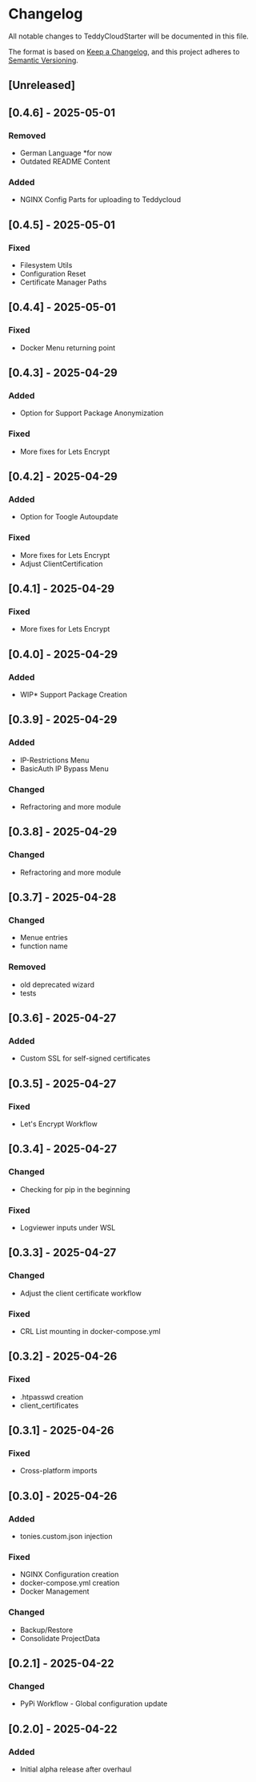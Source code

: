 # Changelog

All notable changes to TeddyCloudStarter will be documented in this file.

The format is based on [Keep a Changelog](https://keepachangelog.com/en/1.0.0/),
and this project adheres to [Semantic Versioning](https://semver.org/spec/v2.0.0.html).

## [Unreleased]
## [0.4.6] - 2025-05-01
### Removed
- German Language *for now
- Outdated README Content
### Added
- NGINX Config Parts for uploading to Teddycloud
## [0.4.5] - 2025-05-01
### Fixed
- Filesystem Utils
- Configuration Reset
- Certificate Manager Paths
## [0.4.4] - 2025-05-01
### Fixed
- Docker Menu returning point
## [0.4.3] - 2025-04-29
### Added
- Option for Support Package Anonymization
### Fixed
- More fixes for Lets Encrypt
## [0.4.2] - 2025-04-29
### Added
- Option for Toogle Autoupdate
### Fixed
- More fixes for Lets Encrypt
- Adjust ClientCertification
## [0.4.1] - 2025-04-29
### Fixed
- More fixes for Lets Encrypt
## [0.4.0] - 2025-04-29
### Added
- WIP* Support Package Creation
## [0.3.9] - 2025-04-29
### Added
- IP-Restrictions Menu
- BasicAuth IP Bypass Menu
### Changed
- Refractoring and more module
## [0.3.8] - 2025-04-29
### Changed
- Refractoring and more module
## [0.3.7] - 2025-04-28
### Changed
- Menue entries
- function name
### Removed
- old deprecated wizard
- tests
## [0.3.6] - 2025-04-27
### Added
- Custom SSL for self-signed certificates
## [0.3.5] - 2025-04-27
### Fixed
- Let's Encrypt Workflow
## [0.3.4] - 2025-04-27
### Changed
- Checking for pip in the beginning
### Fixed
- Logviewer inputs under WSL
## [0.3.3] - 2025-04-27
### Changed
- Adjust the client certificate workflow
### Fixed
- CRL List mounting in docker-compose.yml
## [0.3.2] - 2025-04-26
### Fixed
- .htpasswd creation
- client_certificates
## [0.3.1] - 2025-04-26
### Fixed
- Cross-platform imports
## [0.3.0] - 2025-04-26
### Added
- tonies.custom.json injection
### Fixed
- NGINX Configuration creation
- docker-compose.yml creation
- Docker Management
### Changed
- Backup/Restore
- Consolidate ProjectData
## [0.2.1] - 2025-04-22
### Changed
- PyPi Workflow - Global configuration update
## [0.2.0] - 2025-04-22
### Added
- Initial alpha release after overhaul